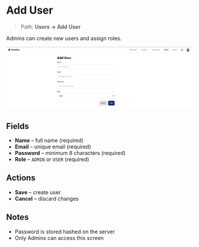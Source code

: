 # Add User

> Path: **Users → Add User**

Admins can create new users and assign roles.

![Add User](../Screenshots/Add_user.png)

## Fields
- **Name** – full name (required)
- **Email** – unique email (required)
- **Password** – minimum 8 characters (required)
- **Role** – `ADMIN` or `USER` (required)

## Actions
- **Save** – create user
- **Cancel** – discard changes

## Notes
- Password is stored hashed on the server
- Only Admins can access this screen

